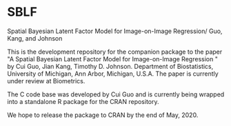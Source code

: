 # SBLF
Spatial Bayesian Latent Factor Model for Image-on-Image Regression/ Guo, Kang, and Johnson

This is the development repository for the companion package to the paper "A Spatial Bayesian Latent Factor Model for Image-on-Image Regression
" by Cui Guo, Jian Kang, Timothy D. Johnson. Department of Biostatistics, University of Michigan, Ann Arbor, Michigan, U.S.A. The paper is currently 
under review at Biometrics.

The C code base was developed by Cui Guo and is currently being wrapped into a standalone R package for the CRAN repository.

We hope to release the package to CRAN by the end of May, 2020.
